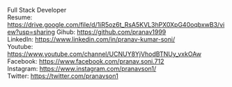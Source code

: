 Full Stack Developer <br>
Resume: https://drive.google.com/file/d/1iR5oz6t_RsA5KVL3hPX0XpG40oqbxwB3/view?usp=sharing
Gihub: https://github.com/pranav1999 <br>
LinkedIn: https://www.linkedin.com/in/pranav-kumar-soni/ <br>
Youtube: https://www.youtube.com/channel/UCNUY8YjVhodBTNUy_vxkOAw <br>
Facebook: https://www.facebook.com/pranav.soni.712 <br>
Instagram: https://www.instagram.com/pranavson1/ <br>
Twitter: https://twitter.com/pranavson1 <br>

